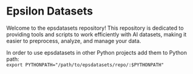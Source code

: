 # Epsilon Datasets

Welcome to the epsdatasets repository! This repository is dedicated to providing tools and scripts to work efficiently with AI datasets, making it easier to preprocess, analyze, and manage your data.

In order to use epsdatasets in other Python projects add them to Python path:  
`export PYTHONPATH="/path/to/epsdatasets/repo/:$PYTHONPATH"`
